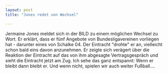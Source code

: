 ```yaml
---
layout: post
title: "Jones redet von Wechsel"

---
```


Jermaine Jones meldet sich in der BILD zu einem möglichen Wechsel zu Wort. Er erklärt, dass er fünf Angebote von Bundesligavereinen vorliegen hat - darunter eines von Schalke 04. Der Eintracht "drohte" er an, vielleicht schon bald eins davon anzunehmen. Er zeigte sich verägert über die Reaktion der Eintracht auf das von ihm abgesagte Vertragsgespräch und sieht die Eintracht jetzt am Zug. Ich sehe das ganz entspannt: Wenn er bleibt dann bleibt er. Und wenn nicht, spielen wir auch weiter Fußball....


